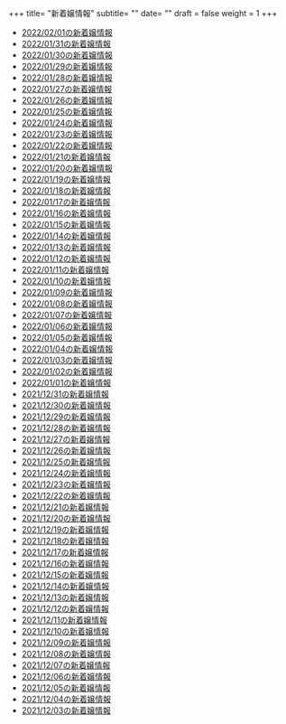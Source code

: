 +++
title= "新着嬢情報"
subtitle= ""
date= ""
draft = false
weight = 1
+++
- [2022/02/01の新着嬢情報](/post/2022-02-01)
- [2022/01/31の新着嬢情報](/post/2022-01-31)
- [2022/01/30の新着嬢情報](/post/2022-01-30)
- [2022/01/29の新着嬢情報](/post/2022-01-29)
- [2022/01/28の新着嬢情報](/post/2022-01-28)
- [2022/01/27の新着嬢情報](/post/2022-01-27)
- [2022/01/26の新着嬢情報](/post/2022-01-26)
- [2022/01/25の新着嬢情報](/post/2022-01-25)
- [2022/01/24の新着嬢情報](/post/2022-01-24)
- [2022/01/23の新着嬢情報](/post/2022-01-23)
- [2022/01/22の新着嬢情報](/post/2022-01-22)
- [2022/01/21の新着嬢情報](/post/2022-01-21)
- [2022/01/20の新着嬢情報](/post/2022-01-20)
- [2022/01/19の新着嬢情報](/post/2022-01-19)
- [2022/01/18の新着嬢情報](/post/2022-01-18)
- [2022/01/17の新着嬢情報](/post/2022-01-17)
- [2022/01/16の新着嬢情報](/post/2022-01-16)
- [2022/01/15の新着嬢情報](/post/2022-01-15)
- [2022/01/14の新着嬢情報](/post/2022-01-14)
- [2022/01/13の新着嬢情報](/post/2022-01-13)
- [2022/01/12の新着嬢情報](/post/2022-01-12)
- [2022/01/11の新着嬢情報](/post/2022-01-11)
- [2022/01/10の新着嬢情報](/post/2022-01-10)
- [2022/01/09の新着嬢情報](/post/2022-01-09)
- [2022/01/08の新着嬢情報](/post/2022-01-08)
- [2022/01/07の新着嬢情報](/post/2022-01-07)
- [2022/01/06の新着嬢情報](/post/2022-01-06)
- [2022/01/05の新着嬢情報](/post/2022-01-05)
- [2022/01/04の新着嬢情報](/post/2022-01-04)
- [2022/01/03の新着嬢情報](/post/2022-01-03)
- [2022/01/02の新着嬢情報](/post/2022-01-02)
- [2022/01/01の新着嬢情報](/post/2022-01-01)
- [2021/12/31の新着嬢情報](/post/2021-12-31)
- [2021/12/30の新着嬢情報](/post/2021-12-30)
- [2021/12/29の新着嬢情報](/post/2021-12-29)
- [2021/12/28の新着嬢情報](/post/2021-12-28)
- [2021/12/27の新着嬢情報](/post/2021-12-27)
- [2021/12/26の新着嬢情報](/post/2021-12-26)
- [2021/12/25の新着嬢情報](/post/2021-12-25)
- [2021/12/24の新着嬢情報](/post/2021-12-24)
- [2021/12/23の新着嬢情報](/post/2021-12-23)
- [2021/12/22の新着嬢情報](/post/2021-12-22)
- [2021/12/21の新着嬢情報](/post/2021-12-21)
- [2021/12/20の新着嬢情報](/post/2021-12-20)
- [2021/12/19の新着嬢情報](/post/2021-12-19)
- [2021/12/18の新着嬢情報](/post/2021-12-18)
- [2021/12/17の新着嬢情報](/post/2021-12-17)
- [2021/12/16の新着嬢情報](/post/2021-12-16)
- [2021/12/15の新着嬢情報](/post/2021-12-15)
- [2021/12/14の新着嬢情報](/post/2021-12-14)
- [2021/12/13の新着嬢情報](/post/2021-12-13)
- [2021/12/12の新着嬢情報](/post/2021-12-12)
- [2021/12/11の新着嬢情報](/post/2021-12-11)
- [2021/12/10の新着嬢情報](/post/2021-12-10)
- [2021/12/09の新着嬢情報](/post/2021-12-09)
- [2021/12/08の新着嬢情報](/post/2021-12-08)
- [2021/12/07の新着嬢情報](/post/2021-12-07)
- [2021/12/06の新着嬢情報](/post/2021-12-06)
- [2021/12/05の新着嬢情報](/post/2021-12-05)
- [2021/12/04の新着嬢情報](/post/2021-12-04)
- [2021/12/03の新着嬢情報](/post/2021-12-03)
